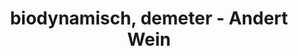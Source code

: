 ---
title: "biodynamisch, demeter - Andert Wein"
url: /pamhagen/biodynamisch-demeter-andert-wein/
shop: Wein
---